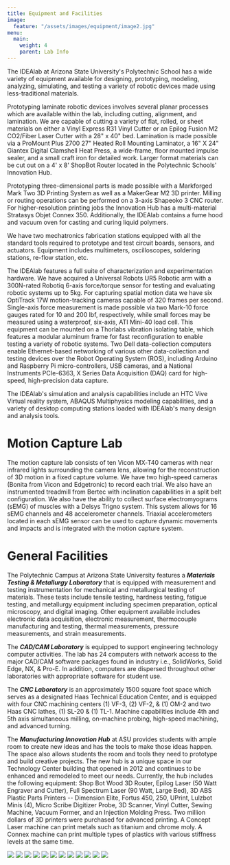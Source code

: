 ```yaml
---
title: Equipment and Facilities
image:
  feature: "/assets/images/equipment/image2.jpg"
menu:
  main:
    weight: 4
    parent: Lab Info
---
```


The IDEAlab at Arizona State University's Polytechnic School has a wide variety of equipment available for designing, prototyping, modeling, analyzing, simulating, and testing a variety of robotic devices made using less-traditional materials.

Prototyping laminate robotic devices involves several planar processes which are available within the lab, including cutting, alignment, and lamination. We are capable of cutting a variety of flat, rolled, or sheet materials on either a Vinyl Express R31 Vinyl Cutter or an Epilog Fusion M2 CO2/Fiber Laser Cutter with a 28\" x 40\" bed. Lamination is made possible via a ProMount Plus 2700 27\" Heated Roll Mounting Laminator, a 16\" X 24\" Giantex Digital Clamshell Heat Press, a wide-frame, floor mounted impulse sealer, and a small craft iron for detailed work. Larger format materials can be cut out on a 4' x 8' ShopBot Router located in the Polytechnic Schools' Innovation Hub.

Prototyping three-dimensional parts is made possible with a Markforged Mark Two 3D Printing System as well as a MakerGear M2 3D printer. Milling or routing operations can be performed on a 3-axis Shapeoko 3 CNC router. For higher-resolution printing jobs the Innovation Hub has a multi-material Stratasys Objet Connex 350. Additionally, the IDEAlab contains a fume hood and vacuum oven for casting and curing liquid polymers.

We have two mechatronics fabrication stations equipped with all the standard tools required to prototype and test circuit boards, sensors, and actuators. Equipment includes multimeters, oscilloscopes, soldering stations, re-flow station, etc.

The IDEAlab features a full suite of characterization and experimentation hardware. We have acquired a Universal Robots UR5 Robotic arm with a 300N-rated Robotiq 6-axis force/torque sensor for testing and evaluating robotic systems up to 5kg. For capturing spatial motion data we have six OptiTrack 17W motion-tracking cameras capable of 320 frames per second. Single-axis force measurement is made possible via two Mark-10 force gauges rated for 10 and 200 lbf, respectively, while small forces may be measured using a waterproof, six-axis, ATI Mini-40 load cell. This equipment can be mounted on a Thorlabs vibration isolating table, which features a modular aluminum frame for fast reconfiguration to enable testing a variety of robotic systems. Two Dell data-collection computers enable Ethernet-based networking of various other data-collection and testing devices over the Robot Operating System (ROS), including Arduino and Raspberry Pi micro-controllers, USB cameras, and a National Instruments PCIe-6363, X Series Data Acquisition (DAQ) card for high-speed, high-precision data capture.

The IDEAlab's simulation and analysis capabilities include an HTC Vive Virtual reality system, ABAQUS Multiphysics modeling capabilities, and a variety of desktop computing stations loaded with IDEAlab's many design and analysis tools.

# Motion Capture Lab

The motion capture lab consists of ten Vicon MX‐T40 cameras with near infrared lights surrounding the camera lens, allowing for the reconstruction of 3D motion in a fixed capture volume. We have two high-speed cameras (Bonita from Vicon and Edgetronic) to record each trial. We also have an instrumented treadmill from Bertec with inclination capabilities in a split belt configuration. We also have the ability to collect surface electromyograms (sEMG) of muscles with a Delsys Trigno system. This system allows for 16 sEMG channels and 48 accelerometer channels. Triaxial accelerometers located in each sEMG sensor can be used to capture dynamic movements and impacts and is integrated with the motion capture system.

# General Facilities

The Polytechnic Campus at Arizona State University features a ***Materials Testing & Metallurgy Laboratory*** that is equipped with measurement and testing instrumentation for mechanical and metallurgical testing of materials. These tests include tensile testing, hardness testing, fatigue testing, and metallurgy equipment including specimen preparation, optical microscopy, and digital imaging. Other equipment available includes electronic data acquisition, electronic measurement, thermocouple manufacturing and testing, thermal measurements, pressure measurements, and strain measurements.

The ***CAD/CAM Laboratory*** is equipped to support engineering technology computer activities. The lab has 24 computers with network access to the major CAD/CAM software packages found in industry i.e., SolidWorks, Solid Edge, NX, & Pro-E. In addition, computers are dispersed throughout other laboratories with appropriate software for student use.

The ***CNC Laboratory*** is an approximately 1500 square foot space which serves as a designated Haas Technical Education Center, and is equipped with four CNC machining centers (1) VF-3, (2) VF-2, & (1) OM-2 and two Haas CNC lathes, (1) SL-20 & (1) TL-1. Machine capabilities include 4th and 5th axis simultaneous milling, on-machine probing, high-speed machining, and advanced turning.

The ***Manufacturing Innovation Hub*** at ASU provides students with ample room to create new ideas and has the tools to make those ideas happen. The space also allows students the room and tools they need to prototype and build creative projects. The new hub is a unique space in our Technology Center building that opened in 2012 and continues to be enhanced and remodeled to meet our needs. Currently, the hub includes the following equipment: Shop Bot Wood 3D Router, Epilog Laser (50 Watt Engraver and Cutter), Full Spectrum Laser (90 Watt, Large Bed), 3D ABS Plastic Parts Printers -- Dimension Elite, Fortus 450, 250, UPrint, Lulzbot Minis (4), Micro Scribe Digitizer Probe, 3D Scanner, Vinyl Cutter, Sewing Machine, Vacuum Former, and an Injection Molding Press. Two million dollars of 3D printers were purchased for advanced printing. A Concept Laser machine can print metals such as titanium and chrome moly. A Connex machine can print multiple types of plastics with various stiffness levels at the same time.


![](/assets/images/equipment/image2.jpg)
![](/assets/images/equipment/treadmill.jpg)
![](/assets/images/equipment/vinyl-cutter.jpg)
![](/assets/images/equipment/t-shirt-press.jpg)
![](/assets/images/equipment/impulse-sealer.jpg)
![](/assets/images/equipment/3d-printer.jpg)
![](/assets/images/equipment/markforged.jpg)
![](/assets/images/equipment/fume-hood.jpg)
![](/assets/images/equipment/router.jpg)
![](/assets/images/equipment/tank.jpg)
![](/assets/images/equipment/testing.jpg)
![](/assets/images/equipment/vacuum-oven.jpg)